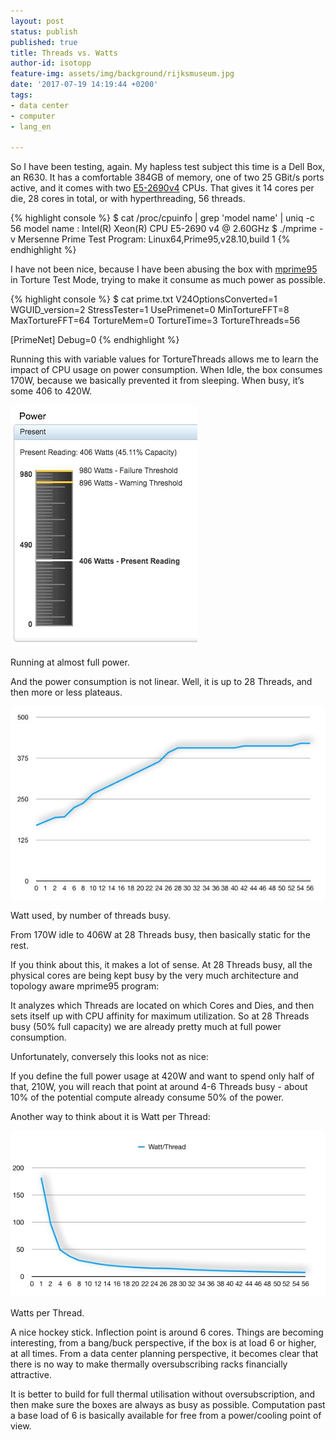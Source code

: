 ```yaml
---
layout: post
status: publish
published: true
title: Threads vs. Watts
author-id: isotopp
feature-img: assets/img/background/rijksmuseum.jpg
date: '2017-07-19 14:19:44 +0200'
tags:
- data center
- computer
- lang_en

---
```

So I have been testing, again. My hapless test subject this time is a Dell
Box, an R630. It has a comfortable 384GB of memory, one of two 25 GBit/s
ports active, and it comes with two
[E5-2690v4](http://ark.intel.com/products/91770/Intel-Xeon-Processor-E5-2690-v4-35M-Cache-2_60-GHz)
CPUs. That gives it 14 cores per die, 28 cores in total, or with
hyperthreading, 56 threads.

{% highlight console %}
$ cat /proc/cpuinfo | grep 'model name' | uniq -c 
56 model name : Intel(R) Xeon(R) CPU E5-2690 v4 @ 2.60GHz 
$ ./mprime -v 
Mersenne Prime Test Program: Linux64,Prime95,v28.10,build 1 
{% endhighlight %} 

I have not been nice, because I have been abusing the box with
[mprime95](https://www.mersenne.org/download/) in Torture Test Mode, trying
to make it consume as much power as possible.

{% highlight console %}
$ cat prime.txt 
V24OptionsConverted=1 
WGUID\_version=2 
StressTester=1 
UsePrimenet=0 
MinTortureFFT=8 
MaxTortureFFT=64 
TortureMem=0 
TortureTime=3 
TortureThreads=56 

[PrimeNet] 
Debug=0 
{% endhighlight %} 

Running this with variable values for TortureThreads allows me to learn the
impact of CPU usage on power consumption. When Idle, the box consumes 170W,
because we basically prevented it from sleeping. When busy, it’s some 406 to
420W.

![](/uploads/2017/07/power-reading.jpg)

Running at almost full power.

And the power consumption is not linear. Well, it is up to 28 Threads, and
then more or less plateaus.

![](/uploads/2017/07/watt.jpg)

Watt used, by number of threads busy.

From 170W idle to 406W at 28 Threads busy, then basically static for the
rest. 

If you think about this, it makes a lot of sense. At 28 Threads busy,
all the physical cores are being kept busy by the very much architecture and
topology aware mprime95 program: 

It analyzes which Threads are located on which Cores and Dies, and then sets
itself up with CPU affinity for maximum utilization. So at 28 Threads busy
(50% full capacity) we are already pretty much at full power consumption.

Unfortunately, conversely this looks not as nice: 

If you define the full power usage at 420W and want to spend only half of
that, 210W, you will reach that point at around 4-6 Threads busy - about 10%
of the potential compute already consume 50% of the power. 

Another way to think about it is Watt per Thread: 

![](/uploads/2017/07/watt-thread.jpg)

Watts per Thread.

A nice hockey stick. Inflection point is around 6 cores. Things are becoming
interesting, from a bang/buck perspective, if the box is at load 6 or
higher, at all times. From a data center planning perspective, it becomes
clear that there is no way to make thermally oversubscribing racks
financially attractive.

It is better to build for full thermal utilisation without oversubscription,
and then make sure the boxes are always as busy as possible. Computation
past a base load of 6 is basically available for free from a power/cooling
point of view.
